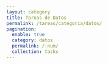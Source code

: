 ```yaml
---
layout: category
title: Tareas de Datos
permalink: /tareas/categoria/datos/
pagination:
  enable: true
  category: datos
  permalink: /:num/
  collection: tasks
---
```

